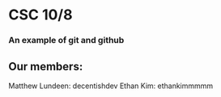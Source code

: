 # CSC 10/8
### An example of git and github

## Our members:
Matthew Lundeen: decentishdev
Ethan Kim: ethankimmmmm